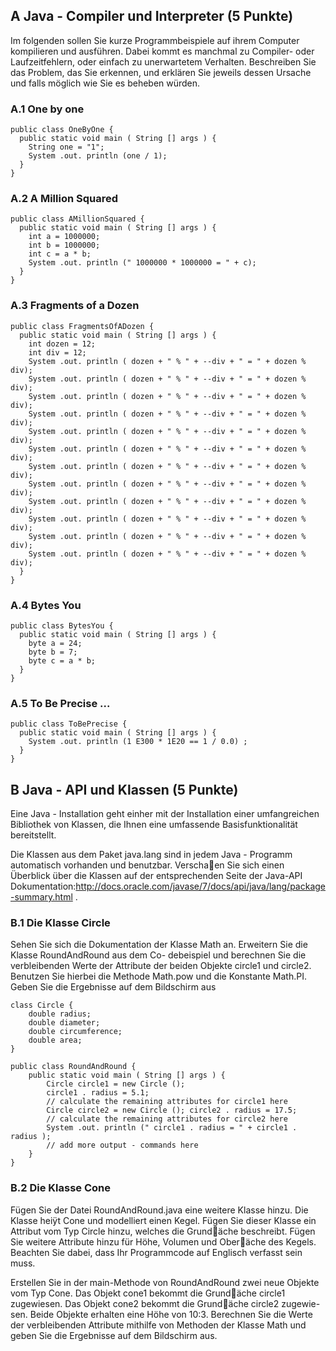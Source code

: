 ## A Java - Compiler und Interpreter (5 Punkte)

Im folgenden sollen Sie kurze Programmbeispiele auf ihrem Computer kompilieren und ausführen. Dabei kommt es manchmal zu Compiler- oder Laufzeitfehlern, oder einfach zu unerwartetem Verhalten. Beschreiben Sie das Problem, das Sie erkennen, und erklären Sie jeweils dessen Ursache und falls möglich wie Sie es beheben würden.

### A.1 One by one

    public class OneByOne {
      public static void main ( String [] args ) {
        String one = "1";
        System .out. println (one / 1);
      }
    }

### A.2 A Million Squared

    public class AMillionSquared {
      public static void main ( String [] args ) {
        int a = 1000000;
        int b = 1000000;
        int c = a * b;
        System .out. println (" 1000000 * 1000000 = " + c);
      }
    }

### A.3 Fragments of a Dozen

    public class FragmentsOfADozen {
      public static void main ( String [] args ) {
        int dozen = 12;
        int div = 12;
        System .out. println ( dozen + " % " + --div + " = " + dozen % div);
        System .out. println ( dozen + " % " + --div + " = " + dozen % div);
        System .out. println ( dozen + " % " + --div + " = " + dozen % div);
        System .out. println ( dozen + " % " + --div + " = " + dozen % div);
        System .out. println ( dozen + " % " + --div + " = " + dozen % div);
        System .out. println ( dozen + " % " + --div + " = " + dozen % div);
        System .out. println ( dozen + " % " + --div + " = " + dozen % div);
        System .out. println ( dozen + " % " + --div + " = " + dozen % div);
        System .out. println ( dozen + " % " + --div + " = " + dozen % div);
        System .out. println ( dozen + " % " + --div + " = " + dozen % div);
        System .out. println ( dozen + " % " + --div + " = " + dozen % div);
        System .out. println ( dozen + " % " + --div + " = " + dozen % div);
      }
    }

### A.4 Bytes You
    public class BytesYou {
      public static void main ( String [] args ) {
        byte a = 24;
        byte b = 7;
        byte c = a * b;
      }
    }

### A.5 To Be Precise ...
    public class ToBePrecise {
      public static void main ( String [] args ) {
        System .out. println (1 E300 * 1E20 == 1 / 0.0) ;
      }
    }

## B Java - API und Klassen (5 Punkte)

Eine Java - Installation geht einher mit der Installation einer umfangreichen Bibliothek von Klassen, die Ihnen eine umfassende Basisfunktionalität bereitstellt.

Die Klassen aus dem Paket java.lang sind in jedem Java - Programm automatisch vorhanden und benutzbar. Verschaen Sie sich einen Überblick über die Klassen auf der entsprechenden Seite der Java-API Dokumentation:http://docs.oracle.com/javase/7/docs/api/java/lang/package-summary.html .

### B.1 Die Klasse Circle

Sehen Sie sich die Dokumentation der Klasse Math an. Erweitern Sie die Klasse RoundAndRound aus dem Co- debeispiel und berechnen Sie die verbleibenden Werte der Attribute der beiden Objekte circle1 und circle2. Benutzen Sie hierbei die Methode Math.pow und die Konstante Math.PI. Geben Sie die Ergebnisse auf dem Bildschirm aus

    class Circle {
        double radius;
        double diameter;
        double circumference;
        double area;
    }
    
    public class RoundAndRound {
        public static void main ( String [] args ) {
            Circle circle1 = new Circle ();
            circle1 . radius = 5.1;
            // calculate the remaining attributes for circle1 here
            Circle circle2 = new Circle (); circle2 . radius = 17.5;
            // calculate the remaining attributes for circle2 here
            System .out. println (" circle1 . radius = " + circle1 . radius );
            // add more output - commands here
        }
    }
    
### B.2 Die Klasse Cone

Fügen Sie der Datei RoundAndRound.java eine weitere Klasse hinzu. Die Klasse heiÿt Cone und modelliert einen Kegel. Fügen Sie dieser Klasse ein Attribut vom Typ Circle hinzu, welches die Grundäche beschreibt. Fügen Sie weitere Attribute hinzu für Höhe, Volumen und Oberäche des Kegels. Beachten Sie dabei, dass Ihr Programmcode auf Englisch verfasst sein muss.

Erstellen Sie in der main-Methode von RoundAndRound zwei neue Objekte vom Typ Cone. Das Objekt cone1 bekommt die Grundäche circle1 zugewiesen. Das Objekt cone2 bekommt die Grundäche circle2 zugewie-
sen. Beide Objekte erhalten eine Höhe von 10:3. Berechnen Sie die Werte der verbleibenden Attribute mithilfe von Methoden der Klasse Math und geben Sie die Ergebnisse auf dem Bildschirm aus.
